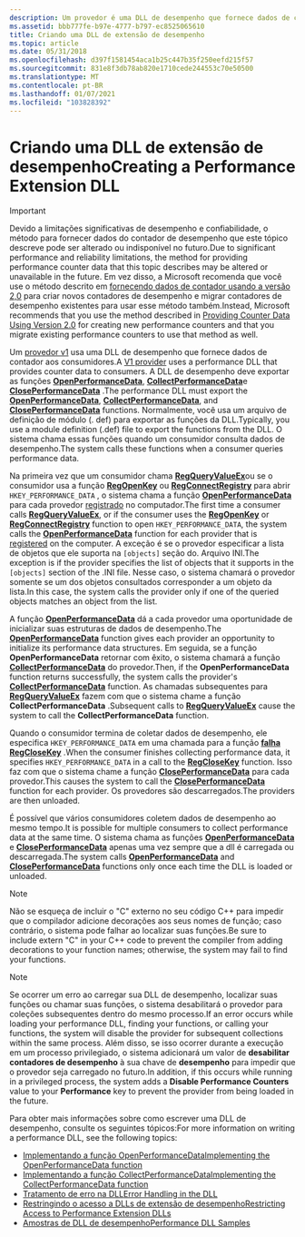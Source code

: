 ```yaml
---
description: Um provedor é uma DLL de desempenho que fornece dados de contador aos consumidores.
ms.assetid: bbb777fe-b97e-4777-b797-ec8525065610
title: Criando uma DLL de extensão de desempenho
ms.topic: article
ms.date: 05/31/2018
ms.openlocfilehash: d397f1581454aca1b25c447b35f250eefd215f57
ms.sourcegitcommit: 831e8f3db78ab820e1710cede244553c70e50500
ms.translationtype: MT
ms.contentlocale: pt-BR
ms.lasthandoff: 01/07/2021
ms.locfileid: "103828392"
---
```

# <a name="creating-a-performance-extension-dll"></a><span data-ttu-id="f8c28-103">Criando uma DLL de extensão de desempenho</span><span class="sxs-lookup"><span data-stu-id="f8c28-103">Creating a Performance Extension DLL</span></span>

> [!IMPORTANT]
> <span data-ttu-id="f8c28-104">Devido a limitações significativas de desempenho e confiabilidade, o método para fornecer dados do contador de desempenho que este tópico descreve pode ser alterado ou indisponível no futuro.</span><span class="sxs-lookup"><span data-stu-id="f8c28-104">Due to significant performance and reliability limitations, the method for providing performance counter data that this topic describes may be altered or unavailable in the future.</span></span> <span data-ttu-id="f8c28-105">Em vez disso, a Microsoft recomenda que você use o método descrito em [fornecendo dados de contador usando a versão 2,0](providing-counter-data-using-version-2-0.md) para criar novos contadores de desempenho e migrar contadores de desempenho existentes para usar esse método também.</span><span class="sxs-lookup"><span data-stu-id="f8c28-105">Instead, Microsoft recommends that you use the method described in [Providing Counter Data Using Version 2.0](providing-counter-data-using-version-2-0.md) for creating new performance counters and that you migrate existing performance counters to use that method as well.</span></span>

<span data-ttu-id="f8c28-106">Um [provedor v1](providing-counter-data.md) usa uma DLL de desempenho que fornece dados de contador aos consumidores.</span><span class="sxs-lookup"><span data-stu-id="f8c28-106">A [V1 provider](providing-counter-data.md) uses a performance DLL that provides counter data to consumers.</span></span> <span data-ttu-id="f8c28-107">A DLL de desempenho deve exportar as funções [**OpenPerformanceData**](/previous-versions/windows/desktop/legacy/aa372200(v=vs.85)), [**CollectPerformanceData**](/windows/win32/api/winperf/nc-winperf-pm_collect_proc)e [**ClosePerformanceData**](/windows/win32/api/winperf/nc-winperf-pm_close_proc) .</span><span class="sxs-lookup"><span data-stu-id="f8c28-107">The performance DLL must export the [**OpenPerformanceData**](/previous-versions/windows/desktop/legacy/aa372200(v=vs.85)), [**CollectPerformanceData**](/windows/win32/api/winperf/nc-winperf-pm_collect_proc), and [**ClosePerformanceData**](/windows/win32/api/winperf/nc-winperf-pm_close_proc) functions.</span></span> <span data-ttu-id="f8c28-108">Normalmente, você usa um arquivo de definição de módulo (. def) para exportar as funções da DLL.</span><span class="sxs-lookup"><span data-stu-id="f8c28-108">Typically, you use a module definition (.def) file to export the functions from the DLL.</span></span> <span data-ttu-id="f8c28-109">O sistema chama essas funções quando um consumidor consulta dados de desempenho.</span><span class="sxs-lookup"><span data-stu-id="f8c28-109">The system calls these functions when a consumer queries performance data.</span></span>

<span data-ttu-id="f8c28-110">Na primeira vez que um consumidor chama [**RegQueryValueEx**](/windows/desktop/api/winreg/nf-winreg-regqueryvalueexa)ou se o consumidor usa a função [**RegOpenKey**](/windows/desktop/api/winreg/nf-winreg-regopenkeya) ou [**RegConnectRegistry**](/windows/desktop/api/winreg/nf-winreg-regconnectregistrya) para abrir `HKEY_PERFORMANCE_DATA` , o sistema chama a função [**OpenPerformanceData**](/previous-versions/windows/desktop/legacy/aa372200(v=vs.85)) para cada provedor [registrado](adding-performance-counters.md) no computador.</span><span class="sxs-lookup"><span data-stu-id="f8c28-110">The first time a consumer calls [**RegQueryValueEx**](/windows/desktop/api/winreg/nf-winreg-regqueryvalueexa), or if the consumer uses the [**RegOpenKey**](/windows/desktop/api/winreg/nf-winreg-regopenkeya) or [**RegConnectRegistry**](/windows/desktop/api/winreg/nf-winreg-regconnectregistrya) function to open `HKEY_PERFORMANCE_DATA`, the system calls the [**OpenPerformanceData**](/previous-versions/windows/desktop/legacy/aa372200(v=vs.85)) function for each provider that is [registered](adding-performance-counters.md) on the computer.</span></span> <span data-ttu-id="f8c28-111">A exceção é se o provedor especificar a lista de objetos que ele suporta na `[objects]` seção do. Arquivo INI.</span><span class="sxs-lookup"><span data-stu-id="f8c28-111">The exception is if the provider specifies the list of objects that it supports in the `[objects]` section of the .INI file.</span></span> <span data-ttu-id="f8c28-112">Nesse caso, o sistema chamará o provedor somente se um dos objetos consultados corresponder a um objeto da lista.</span><span class="sxs-lookup"><span data-stu-id="f8c28-112">In this case, the system calls the provider only if one of the queried objects matches an object from the list.</span></span>

<span data-ttu-id="f8c28-113">A função [**OpenPerformanceData**](/previous-versions/windows/desktop/legacy/aa372200(v=vs.85)) dá a cada provedor uma oportunidade de inicializar suas estruturas de dados de desempenho.</span><span class="sxs-lookup"><span data-stu-id="f8c28-113">The [**OpenPerformanceData**](/previous-versions/windows/desktop/legacy/aa372200(v=vs.85)) function gives each provider an opportunity to initialize its performance data structures.</span></span> <span data-ttu-id="f8c28-114">Em seguida, se a função **OpenPerformanceData** retornar com êxito, o sistema chamará a função [**CollectPerformanceData**](/windows/win32/api/winperf/nc-winperf-pm_collect_proc) do provedor.</span><span class="sxs-lookup"><span data-stu-id="f8c28-114">Then, if the **OpenPerformanceData** function returns successfully, the system calls the provider's [**CollectPerformanceData**](/windows/win32/api/winperf/nc-winperf-pm_collect_proc) function.</span></span> <span data-ttu-id="f8c28-115">As chamadas subsequentes para [**RegQueryValueEx**](/windows/desktop/api/winreg/nf-winreg-regqueryvalueexa) fazem com que o sistema chame a função **CollectPerformanceData** .</span><span class="sxs-lookup"><span data-stu-id="f8c28-115">Subsequent calls to [**RegQueryValueEx**](/windows/desktop/api/winreg/nf-winreg-regqueryvalueexa) cause the system to call the **CollectPerformanceData** function.</span></span>

<span data-ttu-id="f8c28-116">Quando o consumidor termina de coletar dados de desempenho, ele especifica `HKEY_PERFORMANCE_DATA` em uma chamada para a função [**falha RegCloseKey**](/windows/desktop/api/winreg/nf-winreg-regclosekey) .</span><span class="sxs-lookup"><span data-stu-id="f8c28-116">When the consumer finishes collecting performance data, it specifies `HKEY_PERFORMANCE_DATA` in a call to the [**RegCloseKey**](/windows/desktop/api/winreg/nf-winreg-regclosekey) function.</span></span> <span data-ttu-id="f8c28-117">Isso faz com que o sistema chame a função [**ClosePerformanceData**](/windows/win32/api/winperf/nc-winperf-pm_close_proc) para cada provedor.</span><span class="sxs-lookup"><span data-stu-id="f8c28-117">This causes the system to call the [**ClosePerformanceData**](/windows/win32/api/winperf/nc-winperf-pm_close_proc) function for each provider.</span></span> <span data-ttu-id="f8c28-118">Os provedores são descarregados.</span><span class="sxs-lookup"><span data-stu-id="f8c28-118">The providers are then unloaded.</span></span>

<span data-ttu-id="f8c28-119">É possível que vários consumidores coletem dados de desempenho ao mesmo tempo.</span><span class="sxs-lookup"><span data-stu-id="f8c28-119">It is possible for multiple consumers to collect performance data at the same time.</span></span> <span data-ttu-id="f8c28-120">O sistema chama as funções [**OpenPerformanceData**](/previous-versions/windows/desktop/legacy/aa372200(v=vs.85)) e [**ClosePerformanceData**](/windows/win32/api/winperf/nc-winperf-pm_close_proc) apenas uma vez sempre que a dll é carregada ou descarregada.</span><span class="sxs-lookup"><span data-stu-id="f8c28-120">The system calls [**OpenPerformanceData**](/previous-versions/windows/desktop/legacy/aa372200(v=vs.85)) and [**ClosePerformanceData**](/windows/win32/api/winperf/nc-winperf-pm_close_proc) functions only once each time the DLL is loaded or unloaded.</span></span>

> [!Note]
> <span data-ttu-id="f8c28-121">Não se esqueça de incluir o "C" externo no seu código C++ para impedir que o compilador adicione decorações aos seus nomes de função; caso contrário, o sistema pode falhar ao localizar suas funções.</span><span class="sxs-lookup"><span data-stu-id="f8c28-121">Be sure to include extern "C" in your C++ code to prevent the compiler from adding decorations to your function names; otherwise, the system may fail to find your functions.</span></span>

> [!Note]
> <span data-ttu-id="f8c28-122">Se ocorrer um erro ao carregar sua DLL de desempenho, localizar suas funções ou chamar suas funções, o sistema desabilitará o provedor para coleções subsequentes dentro do mesmo processo.</span><span class="sxs-lookup"><span data-stu-id="f8c28-122">If an error occurs while loading your performance DLL, finding your functions, or calling your functions, the system will disable the provider for subsequent collections within the same process.</span></span> <span data-ttu-id="f8c28-123">Além disso, se isso ocorrer durante a execução em um processo privilegiado, o sistema adicionará um valor de **desabilitar contadores de desempenho** à sua chave de **desempenho** para impedir que o provedor seja carregado no futuro.</span><span class="sxs-lookup"><span data-stu-id="f8c28-123">In addition, if this occurs while running in a privileged process, the system adds a **Disable Performance Counters** value to your **Performance** key to prevent the provider from being loaded in the future.</span></span>

<span data-ttu-id="f8c28-124">Para obter mais informações sobre como escrever uma DLL de desempenho, consulte os seguintes tópicos:</span><span class="sxs-lookup"><span data-stu-id="f8c28-124">For more information on writing a performance DLL, see the following topics:</span></span>

- [<span data-ttu-id="f8c28-125">Implementando a função OpenPerformanceData</span><span class="sxs-lookup"><span data-stu-id="f8c28-125">Implementing the OpenPerformanceData function</span></span>](implementing-openperformancedata.md)
- [<span data-ttu-id="f8c28-126">Implementando a função CollectPerformanceData</span><span class="sxs-lookup"><span data-stu-id="f8c28-126">Implementing the CollectPerformanceData function</span></span>](implementing-collectperformancedata.md)
- [<span data-ttu-id="f8c28-127">Tratamento de erro na DLL</span><span class="sxs-lookup"><span data-stu-id="f8c28-127">Error Handling in the DLL</span></span>](error-handling-in-the-dll.md)
- [<span data-ttu-id="f8c28-128">Restringindo o acesso a DLLs de extensão de desempenho</span><span class="sxs-lookup"><span data-stu-id="f8c28-128">Restricting Access to Performance Extension DLLs</span></span>](restricting-access-to-performance-extension--dlls.md)
- [<span data-ttu-id="f8c28-129">Amostras de DLL de desempenho</span><span class="sxs-lookup"><span data-stu-id="f8c28-129">Performance DLL Samples</span></span>](performance-dll-samples.md)
